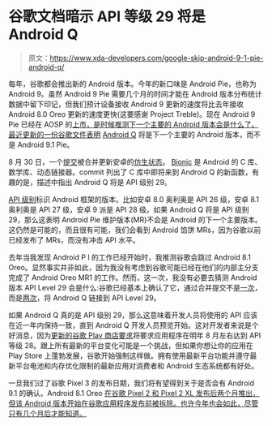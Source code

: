 # 谷歌文档暗示 API 等级 29 将是 Android Q

> 原文：<https://www.xda-developers.com/google-skip-android-9-1-pie-android-q/>

每年，谷歌都会推出新的 Android 版本。今年的新口味是 Android Pie，也称为 Android 9。虽然 Android 9 Pie 需要几个月的时间才能在 Android 版本分布统计数据中留下印记，但我们预计设备接收 Android 9 更新的速度将比去年接收 Android 8.0 Oreo 更新的速度更快(这要感谢 Project Treble)。现在 Android 9 Pie 已经在 AOSP 的[上市，是时候推测下一个主要的 Android 版本会是什么了。最近更新的一份谷歌文件表明](https://www.xda-developers.com/android-pie-source-code-aosp/) [Android Q](https://www.xda-developers.com/tag/android-q/) 将是下一个主要的 Android 版本，而不是 Android 9.1 Pie。

8 月 30 日，一个[提交](https://android-review.googlesource.com/c/platform/bionic/+/742226)被合并更新安卓的[仿生状态](https://android.googlesource.com/platform/bionic/+/HEAD/docs/status.md)。 [Bionic](https://android.googlesource.com/platform/bionic/) 是 Android 的 C 库、数学库、动态链接器。commit 列出了 C 库中即将来到 Android Q 的新函数，有趣的是，描述中指出 Android Q 将是 API 级别 29。

[API 级别](https://developer.android.com/guide/topics/manifest/uses-sdk-element#ApiLevels)标识 Android 框架的版本。比如安卓 8.0 奥利奥是 API 26 级，安卓 8.1 奥利奥是 API 27 级，安卓 9 派是 API 28 级。如果 Android Q 将是 API 级别 29，那么这表明 Android Pie 维护版本(MR)不会是 Android 的下一个主要版本。这仍然是可能的，而且很有可能，我们会看到 Android 馅饼 MRs，因为谷歌以前已经发布了 MRs，而没有冲击 API 水平。

去年当我发现 Android P l 的工作已经开始时，我推测谷歌会跳过 Android 8.1 Oreo。显然事实并非如此，因为我没有考虑到谷歌可能已经在他们的内部主分支完成了 Android Oreo MR1 的工作。然而，这一次，我没有必要去猜测 Android 版本 API Level 29 会是什么:谷歌已经基本上确认了它，通过合并提交不是[一次](https://android-review.googlesource.com/c/platform/bionic/+/742226)，而是[两次](https://android-review.googlesource.com/c/platform/bionic/+/748108)，将 Android Q 链接到 API Level 29。

如果 Android Q 真的是 API 级别 29，那么这意味着开发人员将使用的 API 应该在近一年内保持一致，直到 Android Q 开发人员预览开始。这对开发者来说是个好消息，因为[更新的谷歌 Play 商店要求](https://www.xda-developers.com/play-store-updated-requirements-api-level-64-bit/)将要求应用程序在明年 8 月左右达到 API 等级 28。跟上所有最新的平台变化可能是一个挑战，但如果你想让你的应用在 Play Store 上蓬勃发展，谷歌开始强制这样做。拥有使用最新平台功能并遵守最新平台电池和内存优化限制的最新应用对消费者和 Android 生态系统都有好处。

一旦我们过了谷歌 Pixel 3 的发布日期，我们将有望得到关于是否会有 Android 9.1 的确认。Android 8.1 Oreo [在谷歌 Pixel 2 和 Pixel 2 XL 发布后两个月推出，但该 Android 版本开始在谷歌应用程序发布前被拆除。也许今年也会如此，尽管只有几个月后才能知道。](https://www.xda-developers.com/android-8-1-oreo-final-release-imminent/)